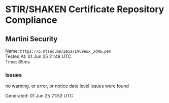 # STIR/SHAKEN Certificate Repository Compliance

## Martini Security

Name: `https://p.mtsec.me/2e5a/LVC9eux_JcWG.pem`\
Tested At: 01 Jun 25 21:48 UTC\
Time: 85ms

### Issues

no warning, or error, or notice date level issues were found

Generated: 01 Jun 25 21:52 UTC
